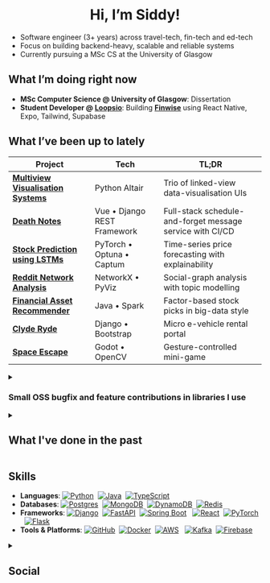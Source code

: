 
<h1 align="center">Hi, I’m Siddy!</h1>

* Software engineer (3+ years) across travel-tech, fin-tech and ed-tech
* Focus on building backend-heavy, scalable and reliable systems
* Currently pursuing a MSc CS at the University of Glasgow

## What I’m doing right now
- **MSc Computer Science @ University of Glasgow**: Dissertation
- **Student Developer @ [Loopsio](https://loopsio.com/)**: Building **[Finwise](https://finwiseschool.com/)** using React Native, Expo, Tailwind, Supabase

## What I’ve been up to lately
| Project | Tech | TL;DR |
|---------|-------|------------------|
| **[Multiview Visualisation Systems](https://github.com/siddydutta/Multiview-Visualisation-Systems)** | Python Altair | Trio of linked-view data-visualisation UIs |
| **[Death Notes](https://github.com/siddydutta/death-notes-app)** | Vue • Django REST Framework | Full-stack schedule-and-forget message service with CI/CD  |
| **[Stock Prediction using LSTMs](https://github.com/siddydutta/LSTM-Stock-Market-Prediction)** | PyTorch • Optuna • Captum | Time-series price forecasting with explainability |
| **[Reddit Network Analysis](https://github.com/siddydutta/Reddit-Network-Analysis)** | NetworkX • PyViz | Social-graph analysis with topic modelling |
| **[Financial Asset Recommender](https://github.com/siddydutta/Spark-Assessed-Exercise)** | Java • Spark | Factor-based stock picks in big-data style |
| **[Clyde Ryde](https://github.com/siddydutta/clyde-ryde)** | Django • Bootstrap | Micro e-vehicle rental portal |
| **[Space Escape](https://github.com/siddydutta/DYHTG-2024-SpaceEscape)** | Godot • OpenCV | Gesture-controlled mini-game |

<details>
<summary><h3>Small OSS bugfix and feature contributions in libraries I use</h3></summary>

| Project | Tech | PR |
| -- | -- | -- |
| [Voice Activity Detector](https://github.com/ricky0123/vad) | TypeScript | [#198](https://github.com/ricky0123/vad/pull/198) |
| [Document Viewer for React](https://github.com/cyntler/react-doc-viewer) | React | [#282](https://github.com/cyntler/react-doc-viewer/pull/282) |
| [Amadeus SDK for Java](https://github.com/amadeus4dev/amadeus-java) | Java | [#275](https://github.com/amadeus4dev/amadeus-java/pull/275) |
| [Amadeus SDK for Python](https://github.com/amadeus4dev/amadeus-python) | Python | [#212](https://github.com/amadeus4dev/amadeus-python/pull/212) |
</details>

<details>
<summary><h2>What I've done in the past</h2></summary>

| Company | Tech | TL;DR |
| -- | -- | -- |
| [Loopsio](https://loopsio.com/) | Firebase • React • Tailwind | Built the [JustPass](https://justpass.app/) product, a digital loyalty card programme |
| [VectorShift](https://vectorshift.ai/) | FastAPI • React • Celery | Integrated features like voice bots to enhance the AI-tech product suite |
| [UniScholars](https://unischolars.com/) | DRF • Celery • Redis | Built the backend to support the website and internal CRM including automation workflows |
| [BukuWarung](https://bukuwarung.com/) | Java • Spring Boot • Kafka | Feature development for financial products, while building resiliency in a micro-service oriented architecture |
| [The Nudge Institute](https://www.thenudge.org/) | Python • OpenAI | Built [tech-based games and quizzes](https://github.com/TheNudgeInstitute/FPTelegramBOT/tree/main) delivered via Telegram for the Future Perfect programme |
| [Amadeus](https://amadeus.com/en/cytric/overview) | Java | Content integration for the Cytric product via the Amadeus GDS |
</details>

## Skills
* **Languages**: [![Python](https://img.shields.io/badge/Python-3776AB?logo=python&logoColor=fff)](#)&nbsp;&nbsp;[![Java](https://img.shields.io/badge/Java-%23ED8B00.svg?logo=openjdk&logoColor=white)](#)&nbsp;&nbsp;[![TypeScript](https://img.shields.io/badge/TypeScript-3178C6?logo=typescript&logoColor=fff)](#)
* **Databases**: [![Postgres](https://img.shields.io/badge/Postgres-%23316192.svg?logo=postgresql&logoColor=white)](#)&nbsp;&nbsp;[![MongoDB](https://img.shields.io/badge/MongoDB-%234ea94b.svg?logo=mongodb&logoColor=white)](#)&nbsp;&nbsp;[![DynamoDB](https://img.shields.io/badge/DynamoDB-4053D6?logo=amazondynamodb&logoColor=fff)](#)&nbsp;&nbsp;[![Redis](https://img.shields.io/badge/Redis-%23DD0031.svg?logo=redis&logoColor=white)](#)
* **Frameworks**: [![Django](https://img.shields.io/badge/Django-%23092E20.svg?logo=django&logoColor=white)](#)&nbsp;&nbsp;[![FastAPI](https://img.shields.io/badge/FastAPI-009485.svg?logo=fastapi&logoColor=white)](#)&nbsp;&nbsp;[![Spring Boot](https://img.shields.io/badge/Spring%20Boot-6DB33F?logo=springboot&logoColor=fff)](#)
&nbsp;&nbsp;[![React](https://img.shields.io/badge/React-%2320232a.svg?logo=react&logoColor=%2361DAFB)](#)&nbsp;&nbsp;[![PyTorch](https://img.shields.io/badge/PyTorch-ee4c2c?logo=pytorch&logoColor=white)](#)&nbsp;&nbsp;[![Flask](https://img.shields.io/badge/Flask-000?logo=flask&logoColor=fff)](#)
* **Tools & Platforms**: [![GitHub](https://img.shields.io/badge/GitHub-%23121011.svg?logo=github&logoColor=white)](#)&nbsp;&nbsp;[![Docker](https://img.shields.io/badge/Docker-2496ED?logo=docker&logoColor=fff)](#)&nbsp;&nbsp;[![AWS](https://img.shields.io/badge/AWS-%23FF9900.svg?logo=amazon-web-services&logoColor=white)](#)
&nbsp;&nbsp;[![Kafka](https://img.shields.io/badge/Apache_Kafka-231F20.svg?logo=apache-kafka&logoColor=white)](#)&nbsp;&nbsp;[![Firebase](https://img.shields.io/badge/Firebase-039BE5?logo=Firebase&logoColor=white)](#)


<details>
<summary><h2>Social</h2></summary>

[![LinkedIn](https://custom-icon-badges.demolab.com/badge/LinkedIn-0A66C2?logo=linkedin-white&logoColor=fff)](https://www.linkedin.com/in/siddydutta/)&nbsp;&nbsp;
[![Proton Mail](https://img.shields.io/badge/Proton%20Mail-6D4AFF?logo=protonmail&logoColor=fff)](mailto:siddharthadutta+github@protonmail.com)&nbsp;&nbsp;
[![Goodreads](https://img.shields.io/badge/Goodreads-372213?logo=goodreads&logoColor=fff)](https://www.goodreads.com/user/show/108642353-siddhartha)

[![spotify-github-profile](https://spotify-github-profile.kittinanx.com/api/view?uid=i3pkaxjuol8frhs2wgx4xnraf&cover_image=false&theme=default&show_offline=false&background_color=121212&interchange=true&bar_color=3cbe45&bar_color_cover=true)](https://spotify-github-profile.kittinanx.com/api/view?uid=i3pkaxjuol8frhs2wgx4xnraf&redirect=true)

[![GitHub](https://img.shields.io/badge/GitHub-%23121011.svg?logo=github&logoColor=white)](https://github.com/siddydutta)&nbsp;&nbsp;
![Profile views](https://komarev.com/ghpvc/?username=siddydutta)

</details>

